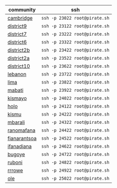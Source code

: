 community|ssh
---|---
[cambridge](http://pirate.ole.org:23084/apps/_design/bell/MyApp/index.html)|`ssh -p 23022 root@pirate.sh`
[district9](http://pirate.ole.org:23184/apps/_design/bell/MyApp/index.html)|`ssh -p 23122 root@pirate.sh`
[district7](http://pirate.ole.org:23284/apps/_design/bell/MyApp/index.html)|`ssh -p 23222 root@pirate.sh`
[district6](http://pirate.ole.org:23384/apps/_design/bell/MyApp/index.html)|`ssh -p 23322 root@pirate.sh`
[district2b](http://pirate.ole.org:23484/apps/_design/bell/MyApp/index.html)|`ssh -p 23422 root@pirate.sh`
[district2a](http://pirate.ole.org:23584/apps/_design/bell/MyApp/index.html)|`ssh -p 23522 root@pirate.sh`
[district10](http://pirate.ole.org:23684/apps/_design/bell/MyApp/index.html)|`ssh -p 23622 root@pirate.sh`
[lebanon](http://pirate.ole.org:23784/apps/_design/bell/MyApp/index.html)|`ssh -p 23722 root@pirate.sh`
[lima](http://pirate.ole.org:23884/apps/_design/bell/MyApp/index.html)|`ssh -p 23822 root@pirate.sh`
[mabati](http://pirate.ole.org:23984/apps/_design/bell/MyApp/index.html)|`ssh -p 23922 root@pirate.sh`
[kismayo](http://pirate.ole.org:24084/apps/_design/bell/MyApp/index.html)|`ssh -p 24022 root@pirate.sh`
[holo](http://pirate.ole.org:24184/apps/_design/bell/MyApp/index.html)|`ssh -p 24122 root@pirate.sh`
[kismu](http://pirate.ole.org:24284/apps/_design/bell/MyApp/index.html)|`ssh -p 24222 root@pirate.sh`
[mbarali](http://pirate.ole.org:24384/apps/_design/bell/MyApp/index.html)|`ssh -p 24322 root@pirate.sh`
[ranomafana](http://pirate.ole.org:24484/apps/_design/bell/MyApp/index.html)|`ssh -p 24422 root@pirate.sh`
[fianarantsoa](http://pirate.ole.org:24584/apps/_design/bell/MyApp/index.html)|`ssh -p 24522 root@pirate.sh`
[ifanadiana](http://pirate.ole.org:24684/apps/_design/bell/MyApp/index.html)|`ssh -p 24622 root@pirate.sh`
[bugoye](http://pirate.ole.org:24784/apps/_design/bell/MyApp/index.html)|`ssh -p 24722 root@pirate.sh`
[ruboni](http://pirate.ole.org:24884/apps/_design/bell/MyApp/index.html)|`ssh -p 24822 root@pirate.sh`
[rrrowe](http://pirate.ole.org:24984/apps/_design/bell/MyApp/index.html)|`ssh -p 24922 root@pirate.sh`
[ole](http://pirate.ole.org:25084/apps/_design/bell/MyApp/index.html)|`ssh -p 25022 root@pirate.sh`
